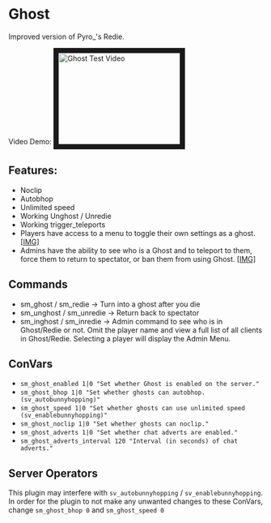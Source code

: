 # Ghost
Improved version of Pyro_'s Redie.

Video Demo: <a href="http://www.youtube.com/watch?feature=player_embedded&v=8T07u3TYINM
" target="_blank"><img src="http://img.youtube.com/vi/8T07u3TYINM/0.jpg" 
alt="Ghost Test Video" width="240" height="180" border="10" /></a>
## Features:
* Noclip
* Autobhop
* Unlimited speed
* Working Unghost / Unredie
* Working trigger_teleports
* Players have access to a menu to toggle their own settings as a ghost. [\[IMG\]](https://i.imgur.com/AcEPss2.png)
* Admins have the ability to see who is a Ghost and to teleport to them, force them to return to spectator, or ban them from using Ghost. [\[IMG\]](https://i.imgur.com/1m2JqeY.png)

## Commands
* sm_ghost / sm_redie -> Turn into a ghost after you die
* sm_unghost / sm_unredie -> Return back to spectator
* sm_inghost / sm_inredie <player> -> Admin command to see who is in Ghost/Redie or not. Omit the player name and view a full list of all clients in Ghost/Redie. Selecting a player will display the Admin Menu.

## ConVars
* `sm_ghost_enabled 1|0 "Set whether Ghost is enabled on the server."`
* `sm_ghost_bhop 1|0 "Set whether ghosts can autobhop. (sv_autobunnyhopping)"`
* `sm_ghost_speed 1|0 "Set whether ghosts can use unlimited speed (sv_enablebunnyhopping)"`
* `sm_ghost_noclip 1|0 "Set whether ghosts can noclip."`
* `sm_ghost_adverts 1|0 "Set whether chat adverts are enabled."`
* `sm_ghost_adverts_interval 120 "Interval (in seconds) of chat adverts."`

## Server Operators
This plugin may interfere with `sv_autobunnyhopping` / `sv_enablebunnyhopping`. In order for the plugin to not make any unwanted changes to these ConVars, change `sm_ghost_bhop 0` and `sm_ghost_speed 0` 

